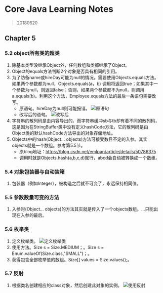 # Core Java Learning Notes

>20180620

## Chapter 5

### 5.2 object所有类的超类
1. 除基本类型没继承Object外，任何数组和类都继承了Object。
2. Object的equals方法判断2个对象是否具有相同的引用。
3. 为了防备name或hireDay可能为null的情况，需要使用Objects.equals方法。如果两个参数都为null，Objects.equals(a，b) 调用将返回true；如果其中一个参数为null，则返回false；否则，如果两个参数都不为null，则调用a.equals(b)。利用这个方法，Employee.equals方法的最后一条语句需要改写。
    - 原语句。hireDay为null则可能报错。
    ![原语句](https://ws1.sinaimg.cn/large/e2989da6ly1fshf43egj7j20ac02s3yv.jpg)
    - 改写后的语句。
    ![改写后](https://ws1.sinaimg.cn/large/e2989da6ly1fshf6xk40hj209b01vt8x.jpg)
4. 字符串的散列码是由内容导出的。而字符串缓冲sb与tb却有着不同的散列码，这是因为在StringBuffer类中没有定义hashCode方法，它的散列码是由Object类的默认hashCode方法导出的对象存储地址。
5. Objects中的hash(Object... objects)方法可接受数目不定的入参。其实objects就是一个数组。参考第5.5节。
    - 原blog地址：https://blog.csdn.net/emlpan/article/details/50786375
    - 调用时就是Objects.hash(a,b,c,d)就行，abcd会自动被转换成一个数组。

### 5.4 对象包装器与自动装箱
1. 包装器（例如Integer），被构造之后就不可变了，永远保持相同值。

### 5.5 参数数量可变的方法
1. 入参时(Object... objects)的方法其实就是传入了一个objects数组。...只能出现在入参的最后。

### 5.6 枚举类
1. 定义枚举类。
![定义枚举类](https://ws1.sinaimg.cn/large/e2989da6ly1fshoyguaxpj20bo00tmx5.jpg)
2. 使用方法。Size s = Size.MEDIUM；。Size s = Enum.valueOf(Size.class,"SMALL")；。
3. 获得包含全部枚举值的数组。Size[] values = Size.values();。

### 5.7 反射
1. 根据类名创建相应的class对象，然后创建此对象的实例。
![使用反射](https://ws1.sinaimg.cn/large/e2989da6ly1fshpuys5yvj208y01i74c.jpg)
